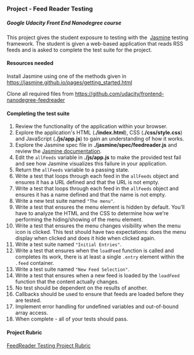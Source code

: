 ### Project - Feed Reader Testing

##### Google Udacity Front End Nanodegree course

This project gives the student exposure to testing with the  [Jasmine](http://jasmine.github.io/) testing framework. The student is given a web-based application that reads RSS feeds and is asked to complete the test suite for the project.

#### Resources needed

Install Jasmine using one of the methods given in https://jasmine.github.io/pages/getting_started.html

Clone all required files from https://github.com/udacity/frontend-nanodegree-feedreader

#### Completing the test suite

1. Review the functionality of the application within your browser.
2. Explore the application's HTML (**./index.html**), CSS (**./css/style.css**) and JavaScript (**./js/app.js**) to gain an understanding of how it works.
3. Explore the Jasmine spec file in **./jasmine/spec/feedreader.js** and review the [Jasmine documentation](http://jasmine.github.io/).
4. Edit the `allFeeds` variable in **./js/app.js** to make the provided test fail and see how Jasmine visualizes this failure in your application.
5. Return the `allFeeds` variable to a passing state.
6. Write a test that loops through each feed in the `allFeeds` object and ensures it has a URL defined and that the URL is not empty.
7. Write a test that loops through each feed in the `allFeeds` object and ensures it has a name defined and that the name is not empty.
8. Write a new test suite named `"The menu"`.
9. Write a test that ensures the menu element is hidden by default. You'll have to analyze the HTML and the CSS to determine how we're performing the hiding/showing of the menu element.
10. Write a test that ensures the menu changes visibility when the menu icon is clicked. This test should have two expectations: does the menu display when clicked and does it hide when clicked again.
11. Write a test suite named `"Initial Entries"`.
12. Write a test that ensures when the `loadFeed` function is called and completes its work, there is at least a single `.entry` element within the `.feed` container.
13. Write a test suite named `"New Feed Selection"`.
14. Write a test that ensures when a new feed is loaded by the `loadFeed` function that the content actually changes.
15. No test should be dependent on the results of another.
16. Callbacks should be used to ensure that feeds are loaded before they are tested.
17. Implement error handling for undefined variables and out-of-bound array access.
18. When complete - all of your tests should pass.

#### Project Rubric

[FeedReader Testing Project Rubric](https://review.udacity.com/#!/rubrics/18/view)

